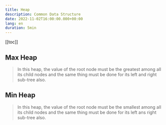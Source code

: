```yaml
---
title: Heap
description: Common Data Structure
date: 2022-11-02T16:00:00.000+00:00
lang: en
duration: 5min
---
```


[[toc]]

## Max Heap

> In this heap, the value of the root node must be the greatest among all its child nodes and the same thing must be done for its left and right sub-tree also.

## Min Heap

> In this heap, the value of the root node must be the smallest among all its child nodes and the same thing must be done for its left ans right sub-tree also.

